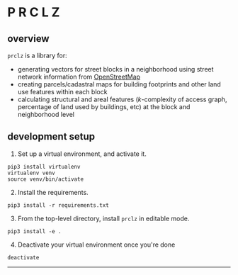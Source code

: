 # P R C L Z

## overview
`prclz` is a library for:
- generating vectors for street blocks in a neighborhood using street network information from [OpenStreetMap](https://www.openstreetmap.org/)
- creating parcels/cadastral maps for building footprints and other land use features within each block 
- calculating structural and areal features (_k_-complexity of access graph, percentage of land used by buildings, etc) at the block and neighborhood level

## development setup
1. Set up a virtual environment, and activate it.
```
pip3 install virtualenv
virtualenv venv
source venv/bin/activate
```
2. Install the requirements.
```
pip3 install -r requirements.txt
```
3. From the top-level directory, install `prclz` in editable mode.
```
pip3 install -e .
```
4. Deactivate your virtual environment once you're done
```
deactivate
```
----
